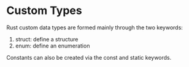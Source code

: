 # Custom Types

Rust custom data types are formed mainly through the two keywords:

1. struct: define a structure
2. enum: define an enumeration

Constants can also be created via the const and static keywords.
